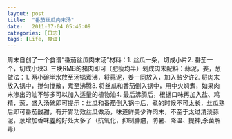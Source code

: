 ```yaml
---
layout: post
title:  "番茄丝瓜肉末汤"
date:   2011-07-04 05:46:09
categories: [日志]
tags: [Life, 食谱]
---
```


周末自创了一个食谱“番茄丝瓜肉末汤”材料：1. 丝瓜一条，切成小片2. 番茄一个，切成小块3. 三块RMB的猪肉即可（肥瘦均半）剁成肉末配料：蒜泥，姜，葱做法：1. 两小碗半水放至汤锅煮沸，将蒜泥，姜一同放入，加入盐少许2. 将肉末放入锅中，搅匀搅散，煮至沸腾3. 将丝瓜和番茄倒入锅中，用中火焖煮，如果肉末渗出的油不够多可以加入适量的植物油4. 最后沸腾后，根据口味再加入盐、鸡精，葱，盛入汤碗即可提示：丝瓜和番茄倒入锅中后，煮的时候不可太长，丝瓜熟后即可番茄酸甜，有开胃功效丝瓜做汤，味道鲜美少许肉末，不至于太过清淡蒜泥，葱增加香味[姜](http://baike.baidu.com/view/30248.htm)的好处太多了（抗氧化，抑制肿瘤，防暑、降温、提神,杀菌解毒）